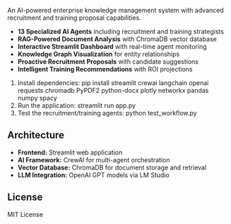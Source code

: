 An AI-powered enterprise knowledge management system with advanced recruitment and training proposal capabilities.
- **13 Specialized AI Agents** including recruitment and training strategists
- **RAG-Powered Document Analysis** with ChromaDB vector database
- **Interactive Streamlit Dashboard** with real-time agent monitoring
- **Knowledge Graph Visualization** for entity relationships
- **Proactive Recruitment Proposals** with candidate suggestions
- **Intelligent Training Recommendations** with ROI projections
1. Install dependencies:
pip install streamlit crewai langchain openai requests chromadb PyPDF2 python-docx plotly networkx pandas numpy spacy
2. Run the application:
streamlit run app.py
3. Test the recruitment/training agents:
python test_workflow.py
## Architecture

- **Frontend:** Streamlit web application
- **AI Framework:** CrewAI for multi-agent orchestration
- **Vector Database:** ChromaDB for document storage and retrieval
- **LLM Integration:** OpenAI GPT models via LM Studio

## License

MIT License
